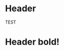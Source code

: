 <!-- TITLE: Test -->
<!-- SUBTITLE: A quick summary of Test -->

# Header
TEST

# Header **bold!**
## 